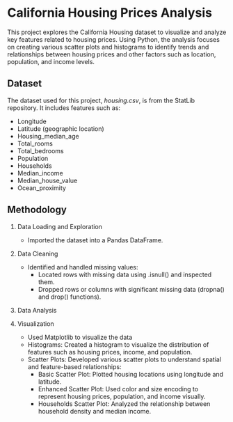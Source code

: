 # California Housing Prices Analysis
This project explores the California Housing dataset to visualize and analyze key features related to housing prices. Using Python, the analysis focuses on creating various scatter plots and histograms to identify trends and relationships between housing prices and other factors such as location, population, and income levels.

## Dataset 
The dataset used for this project, _housing.csv_, is from the StatLib repository. It includes features such as:
- Longitude
- Latitude (geographic location)
- Housing_median_age
- Total_rooms
- Total_bedrooms
- Population
- Households
- Median_income
- Median_house_value
- Ocean_proximity

## Methodology 
1. Data Loading and Exploration
   - Imported the dataset into a Pandas DataFrame.

2. Data Cleaning
   - Identified and handled missing values:
       - Located rows with missing data using .isnull() and inspected them.
       - Dropped rows or columns with significant missing data (dropna() and drop() functions).

3. Data Analysis

4. Visualization
   - Used Matplotlib to visualize the data
   - Histograms: Created a histogram to visualize the distribution of features such as housing prices, income, and population.
   - Scatter Plots: Developed various scatter plots to understand spatial and feature-based relationships:
       - Basic Scatter Plot: Plotted housing locations using longitude and latitude.
       - Enhanced Scatter Plot: Used color and size encoding to represent housing prices, population, and income visually.
       - Households Scatter Plot: Analyzed the relationship between household density and median income.


